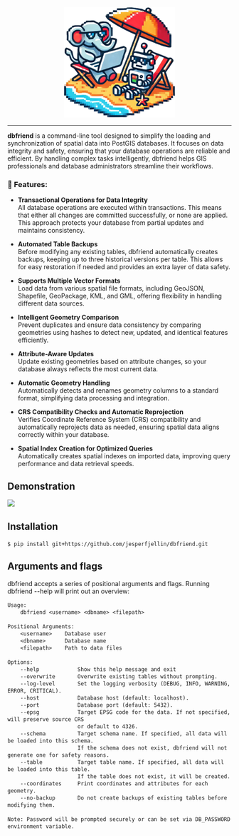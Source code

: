 

<div align="center">
  <img src="./images/Utqr-wts.png" alt="Project Logo" width="250"/>
</div>

<div align="center">


  
</div>

---

**dbfriend** is a command-line tool designed to simplify the loading and synchronization of spatial data into PostGIS databases. It focuses on data integrity and safety, ensuring that your database operations are reliable and efficient. By handling complex tasks intelligently, dbfriend helps GIS professionals and database administrators streamline their workflows.

### 🚀 Features:


- **Transactional Operations for Data Integrity**  
  All database operations are executed within transactions. This means that either all changes are committed successfully, or none are applied. This approach protects your database from partial updates and maintains consistency.

- **Automated Table Backups**  
  Before modifying any existing tables, dbfriend automatically creates backups, keeping up to three historical versions per table. This allows for easy restoration if needed and provides an extra layer of data safety.

- **Supports Multiple Vector Formats**  
  Load data from various spatial file formats, including GeoJSON, Shapefile, GeoPackage, KML, and GML, offering flexibility in handling different data sources.

- **Intelligent Geometry Comparison**  
  Prevent duplicates and ensure data consistency by comparing geometries using hashes to detect new, updated, and identical features efficiently.

- **Attribute-Aware Updates**  
  Update existing geometries based on attribute changes, so your database always reflects the most current data.

- **Automatic Geometry Handling**  
  Automatically detects and renames geometry columns to a standard format, simplifying data processing and integration.

- **CRS Compatibility Checks and Automatic Reprojection**  
  Verifies Coordinate Reference System (CRS) compatibility and automatically reprojects data as needed, ensuring spatial data aligns correctly within your database.

- **Spatial Index Creation for Optimized Queries**  
  Automatically creates spatial indexes on imported data, improving query performance and data retrieval speeds.



## Demonstration

<img src="https://github.com/user-attachments/assets/a6d8ddb8-a610-4561-a567-518d48e993c5" width="800px">

## Installation

```bash
$ pip install git+https://github.com/jesperfjellin/dbfriend.git
```

## Arguments and flags

dbfriend accepts a series of positional arguments and flags. Running dbfriend --help will print out an overview:

```
Usage:
    dbfriend <username> <dbname> <filepath>

Positional Arguments:
    <username>    Database user
    <dbname>      Database name
    <filepath>    Path to data files

Options:
    --help            Show this help message and exit
    --overwrite       Overwrite existing tables without prompting.
    --log-level       Set the logging verbosity (DEBUG, INFO, WARNING, ERROR, CRITICAL).
    --host            Database host (default: localhost).
    --port            Database port (default: 5432).
    --epsg            Target EPSG code for the data. If not specified, will preserve source CRS
                      or default to 4326.
    --schema          Target schema name. If specified, all data will be loaded into this schema.
                      If the schema does not exist, dbfriend will not generate one for safety reasons.
    --table           Target table name. If specified, all data will be loaded into this table. 
                      If the table does not exist, it will be created.
    --coordinates     Print coordinates and attributes for each geometry.
    --no-backup       Do not create backups of existing tables before modifying them.

Note: Password will be prompted securely or can be set via DB_PASSWORD environment variable.
```




